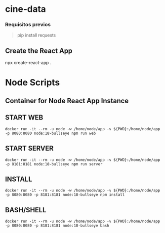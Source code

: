 # cine-data

### Requisitos previos

> pip install requests

## Create the React App
npx create-react-app .

# Node Scripts
## Container for Node React App Instance
## START WEB
```
docker run -it --rm -u node -w /home/node/app -v ${PWD}:/home/node/app -p 8080:8080 node:18-bullseye npm run web
```
## START SERVER
```
docker run -it --rm -u node -w /home/node/app -v ${PWD}:/home/node/app -p 8181:8181 node:18-bullseye npm run server
```
## INSTALL
```
docker run -it --rm -u node -w /home/node/app -v ${PWD}:/home/node/app -p 8080:8080 -p 8181:8181 node:18-bullseye npm install
```
## BASH/SHELL
```
docker run -it --rm -u node -w /home/node/app -v ${PWD}:/home/node/app -p 8080:8080 -p 8181:8181 node:18-bullseye bash
```